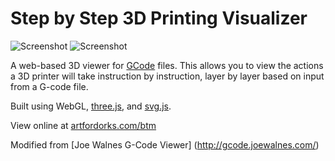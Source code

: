 Step by Step 3D Printing Visualizer
============
![Screenshot](https://github.com/Devendork/gcode-viewer/master/screenshots/base_view.png)
![Screenshot](https://github.com/Devendork/gcode-viewer/master/screenshots/layer_view.png)


A web-based 3D viewer for [GCode](http://en.wikipedia.org/wiki/G-code) files. This allows you to 
view the actions a 3D printer will take instruction by instruction, layer by layer based on input
from a G-code file. 

Built using WebGL, [three.js](https://github.com/mrdoob/three.js/), and [svg.js](https://github.com/wout/svg.js).

View online at [artfordorks.com/btm](http://artfordorks.com/btm)

Modified from [Joe Walnes G-Code Viewer] (http://gcode.joewalnes.com/)


